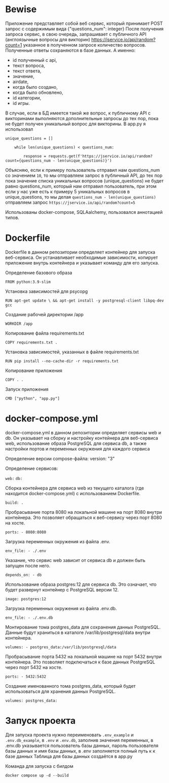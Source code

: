 # Bewise

Приложение представляет собой веб сервис, который принимает POST запрос с содержимым вида {"questions_num": integer}
После получения запроса сервис, в свою очередь, запрашивает с публичного API (англоязычные вопросы для викторин) https://jservice.io/api/random?count=1 указанное в полученном запросе количество вопросов.
Полученные ответы сохраняются в базе данных. А именно: 
- id полученный с api, 
- текст вопроса, 
- текст ответа, 
- значение, 
- airdate, 
- когда было создано, 
- когда было обновлено, 
- id категории, 
- id игры. 

В случае, если в БД имеется такой же вопрос, к публичному API с викторинами выполняются дополнительные запросы до тех пор, пока не будет получен уникальный вопрос для викторины.
В app.py я использовал

    unique_questions = []
    
        while len(unique_questions) < questions_num:
    
            response = requests.get(f'https://jservice.io/api/random?count={questions_num - len(unique_questions)}')
        
        
Объясняю, если к примеру пользователь отправил нам questions_num со значением `10`,
то мы отправляем запрос в публичный API, до тех пор пока значение списка уникальных вопросов (unique_questions) не будет равно questions_num,
который нам отправил пользователь, при этом если у нас уже есть к примеру 5 уникальных вопросов в unique_questions,
то мы делая `questions_num - len(unique_questions)` отправляем запрос `https://jservice.io/api/random?count=5`

Использованы docker-compose, SQLAalchemy,  пользовался аннотацией типов.


# Dockerfile
Dockerfile в данном репозитории определяет контейнер для запуска веб-сервиса. Он устанавливает необходимые зависимости, копирует приложение внутрь контейнера и указывает команду для его запуска.

Определение базового образа

`FROM python:3.9-slim`

Установка зависимостей для psycopg

`RUN apt-get update \
    && apt-get install -y postgresql-client libpq-dev gcc`

Создание рабочей директории /app

`WORKDIR /app`

Копирование файла requirements.txt 

`COPY requirements.txt .`

Установка зависимостей, указанных в файле requirements.txt

`RUN pip install --no-cache-dir -r requirements.txt`

Копирование приложения

`COPY . .`

Запуск приложения

`CMD ["python", "app.py"]`


# docker-compose.yml
docker-compose.yml в данном репозитории определяет сервисы web и db. Он указывает на сборку и настройку контейнера для веб-сервиса web, использование образа PostgreSQL для сервиса db, а также настройки портов и переменных окружения для каждого сервиса

Определение версии compose-файла: version: "3"

Определение сервисов:

`web:`
`db:`

Сборка контейнера для сервиса web из текущего каталога (где находится docker-compose.yml) с использованием Dockerfile.

`build: .`

Пробрасывание порта 8080 на локальной машине на порт 8080 внутри контейнера. Это позволяет обращаться к веб-сервису через порт 8080 на хосте.

`ports: - 8080:8080`

Загрузка переменных окружения из файла .env.

`env_file: - ./.env`

Указание, что сервис web зависит от сервиса db и должен быть запущен после него.

`depends_on: - db`

Использование образа postgres:12 для сервиса db. Это означает, что будет развернут контейнер с PostgreSQL версии 12.

`image: postgres:12`

Загрузка переменных окружения из файла .env.db.

`env_file: - ./.env.db`

Монтирование тома postgres_data для сохранения данных PostgreSQL. Данные будут храниться в каталоге /var/lib/postgresql/data внутри контейнера.

`volumes: - postgres_data:/var/lib/postgresql/data`

Пробрасывание порта 5432 на локальной машине на порт 5432 внутри контейнера. Это позволяет подключаться к базе данных PostgreSQL через порт 5432 на хосте.

`ports: - 5432:5432`

Создание именованного тома postgres_data, который будет использоваться для хранения данных PostgreSQL.

`volumes: postgres_data:`


# Запуск проекта
Для запуска проекта нужно переименовать `.env_example` и `.env.db_example`, в `.env` и `.env.db`, заполнив значения переменных, в .env.db указывается пользователь базы данных, пароль пользователя базы данных и имя базы данных, в .env заполняется полный путь к к базе данных
Таблица для базы данных создаётся в app.py

Команда для запуска с билдом

`docker compose up -d --build`
